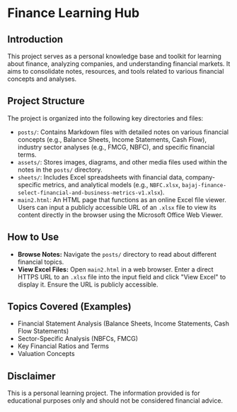# Finance Learning Hub

## Introduction

This project serves as a personal knowledge base and toolkit for learning about finance, analyzing companies, and understanding financial markets. It aims to consolidate notes, resources, and tools related to various financial concepts and analyses.

## Project Structure

The project is organized into the following key directories and files:

*   `posts/`: Contains Markdown files with detailed notes on various financial concepts (e.g., Balance Sheets, Income Statements, Cash Flow), industry sector analyses (e.g., FMCG, NBFC), and specific financial terms.
*   `assets/`: Stores images, diagrams, and other media files used within the notes in the `posts/` directory.
*   `sheets/`: Includes Excel spreadsheets with financial data, company-specific metrics, and analytical models (e.g., `NBFC.xlsx`, `bajaj-finance-select-financial-and-business-metrics-v1.xlsx`).
*   `main2.html`: An HTML page that functions as an online Excel file viewer. Users can input a publicly accessible URL of an `.xlsx` file to view its content directly in the browser using the Microsoft Office Web Viewer.

## How to Use

*   **Browse Notes:** Navigate the `posts/` directory to read about different financial topics.
*   **View Excel Files:** Open `main2.html` in a web browser. Enter a direct HTTPS URL to an `.xlsx` file into the input field and click "View Excel" to display it. Ensure the URL is publicly accessible.

## Topics Covered (Examples)

*   Financial Statement Analysis (Balance Sheets, Income Statements, Cash Flow Statements)
*   Sector-Specific Analysis (NBFCs, FMCG)
*   Key Financial Ratios and Terms
*   Valuation Concepts

## Disclaimer

This is a personal learning project. The information provided is for educational purposes only and should not be considered financial advice.
